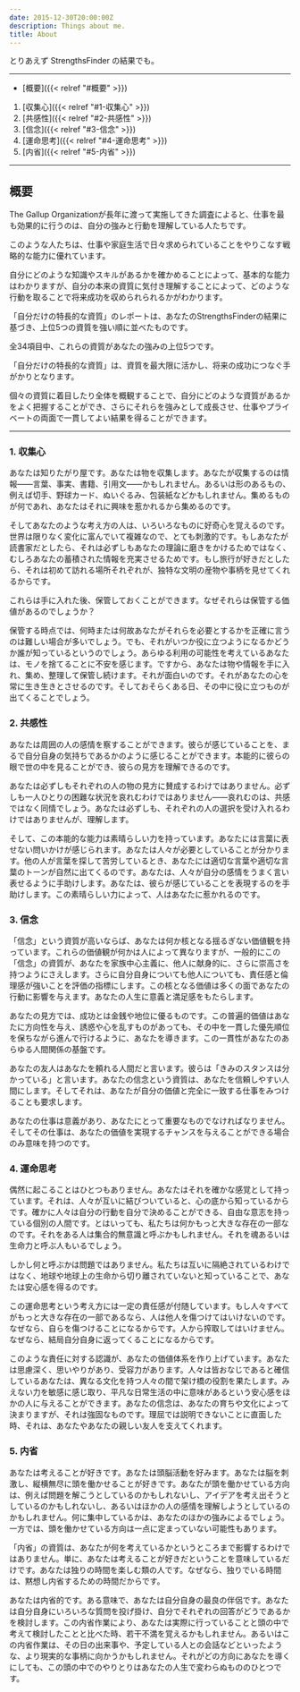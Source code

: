 ```yaml
---
date: 2015-12-30T20:00:00Z
description: Things about me.
title: About
---
```


とりあえず StrengthsFinder の結果でも。

* * *

*  [概要]({{< relref "#概要" >}})

1.  [収集心]({{< relref "#1-収集心" >}})
2.  [共感性]({{< relref "#2-共感性" >}})
3.  [信念]({{< relref "#3-信念" >}})
4.  [運命思考]({{< relref "#4-運命思考" >}})
5.  [内省]({{< relref "#5-内省" >}})

* * *

## 概要

The Gallup Organizationが長年に渡って実施してきた調査によると、仕事を最も効果的に行うのは、自分の強みと行動を理解している人たちです。 

このような人たちは、仕事や家庭生活で日々求められていることをやりこなす戦略的な能力に優れています。

自分にどのような知識やスキルがあるかを確かめることによって、基本的な能力はわかりますが、自分の本来の資質に気付き理解することによって、どのような行動を取ることで将来成功を収められられるかがわかります。

「自分だけの特長的な資質」のレポートは、あなたのStrengthsFinderの結果に基づき、上位5つの資質を強い順に並べたものです。 

全34項目中、これらの資質があなたの強みの上位5つです。

「自分だけの特長的な資質」は、資質を最大限に活かし、将来の成功につなぐ手がかりとなります。 

個々の資質に着目したり全体を概観することで、自分にどのような資質があるかをよく把握することができ、さらにそれらを強みとして成長させ、仕事やプライベートの両面で一貫してよい結果を得ることができます。

* * *

### 1. 収集心

あなたは知りたがり屋です。あなたは物を収集します。あなたが収集するのは情報――言葉、事実、書籍、引用文――かもしれません。あるいは形のあるもの、例えば切手、野球カード、ぬいぐるみ、包装紙などかもしれません。集めるものが何であれ、あなたはそれに興味を惹かれるから集めるのです。

そしてあなたのような考え方の人は、いろいろなものに好奇心を覚えるのです。世界は限りなく変化に富んでいて複雑なので、とても刺激的です。もしあなたが読書家だとしたら、それは必ずしもあなたの理論に磨きをかけるためではなく、むしろあなたの蓄積された情報を充実させるためです。もし旅行が好きだとしたら、それは初めて訪れる場所それぞれが、独特な文明の産物や事柄を見せてくれるからです。

これらは手に入れた後、保管しておくことができます。なぜそれらは保管する価値があるのでしょうか？

保管する時点では、何時または何故あなたがそれらを必要とするかを正確に言うのは難しい場合が多いでしょう。でも、それがいつか役に立つようになるかどうか誰が知っているというのでしょう。あらゆる利用の可能性を考えているあなたは、モノを捨てることに不安を感じます。ですから、あなたは物や情報を手に入れ、集め、整理して保管し続けます。それが面白いのです。それがあなたの心を常に生き生きとさせるのです。そしておそらくある日、その中に役に立つものが出てくることでしょう。

### 2. 共感性

あなたは周囲の人の感情を察することができます。彼らが感じていることを、まるで自分自身の気持ちであるかのように感じることができます。本能的に彼らの眼で世の中を見ることができ、彼らの見方を理解できるのです。

あなたは必ずしもそれぞれの人の物の見方に賛成するわけではありません。必ずしも一人ひとりの困難な状況を哀れむわけではありません――哀れむのは、共感ではなく同情でしょう。あなたは必ずしも、それぞれの人の選択を受け入れるわけではありませんが、理解します。

そして、この本能的な能力は素晴らしい力を持っています。あなたには言葉に表せない問いかけが感じられます。あなたは人々が必要としていることが分かります。他の人が言葉を探して苦労しているとき、あなたには適切な言葉や適切な言葉のトーンが自然に出てくるのです。あなたは、人々が自分の感情をうまく言い表せるように手助けします。あなたは、彼らが感じていることを表現するのを手助けします。この素晴らしい力によって、人はあなたに惹かれるのです。

### 3. 信念

「信念」という資質が高いならば、あなたは何か核となる揺るぎない価値観を持っています。これらの価値観が何かは人によって異なりますが、一般的にこの「信念」の資質が、あなたを家族中心主義に、他人に献身的に、さらに崇高さを持つようにさえします。さらに自分自身についても他人についても、責任感と倫理感が強いことを評価の指標にします。この核となる価値は多くの面であなたの行動に影響を与えます。あなたの人生に意義と満足感をもたらします。

あなたの見方では、成功とは金銭や地位に優るものです。この普遍的価値はあなたに方向性を与え、誘惑や心を乱すものがあっても、その中を一貫した優先順位を保ちながら進んで行けるように、あなたを導きます。この一貫性があなたのあらゆる人間関係の基盤です。

あなたの友人はあなたを頼れる人間だと言います。彼らは「きみのスタンスは分かっている」と言います。あなたの信念という資質は、あなたを信頼しやすい人間にします。そしてそれは、あなたが自分の価値と完全に一致する仕事をみつけることも要求します。

あなたの仕事は意義があり、あなたにとって重要なものでなければなりません。そしてその仕事は、あなたの価値を実現するチャンスを与えることができる場合のみ意味を持つのです。

### 4. 運命思考

偶然に起こることはひとつもありません。あなたはそれを確かな感覚として持っています。それは、人々が互いに結びついていると、心の底から知っているからです。確かに人々は自分の行動を自分で決めることができる、自由な意志を持っている個別の人間です。とはいっても、私たちは何かもっと大きな存在の一部なのです。それをある人は集合的無意識と呼ぶかもしれません。それを魂あるいは生命力と呼ぶ人もいるでしょう。

しかし何と呼ぶかは問題ではありません。私たちは互いに隔絶されているわけではなく、地球や地球上の生命から切り離されていないと知っていることで、あなたは安心感を得るのです。

この運命思考という考え方には一定の責任感が付随しています。もし人々すべてがもっと大きな存在の一部であるなら、人は他人を傷つけてはいけないのです。なぜなら、自らを傷つけることになるからです。人から搾取してはいけません。なぜなら、結局自分自身に返ってくることになるからです。

このような責任に対する認識が、あなたの価値体系を作り上げています。あなたは思慮深く、思いやりがあり、受容力があります。人々は皆おなじであると確信しているあなたは、異なる文化を持つ人々の間で架け橋の役割を果たします。みえない力を敏感に感じ取り、平凡な日常生活の中に意味があるという安心感をほかの人に与えることができます。あなたの信念は、あなたの育ちや文化によって決まりますが、それは強固なものです。理屈では説明できないことに直面した時、それは、あなたやあなたの親しい友人を支えてくれます。

### 5. 内省

あなたは考えることが好きです。あなたは頭脳活動を好みます。あなたは脳を刺激し、縦横無尽に頭を働かせることが好きです。あなたが頭を働かせている方向は、例えば問題を解こうとしているのかもしれないし、アイデアを考え出そうとしているのかもしれないし、あるいはほかの人の感情を理解しようとしているのかもしれません。何に集中しているかは、あなたのほかの強みによるでしょう。一方では、頭を働かせている方向は一点に定まっていない可能性もあります。

「内省」の資質は、あなたが何を考えているかというところまで影響するわけではありません。単に、あなたは考えることが好きだということを意味しているだけです。あなたは独りの時間を楽しむ類の人です。なぜなら、独りでいる時間は、黙想し内省するための時間だからです。

あなたは内省的です。ある意味で、あなたは自分自身の最良の伴侶です。あなたは自分自身にいろいろな質問を投げ掛け、自分でそれぞれの回答がどうであるかを検討します。この内省作業により、あなたは実際に行っていることと頭の中で考えて検討したことと比べた時、若干不満を覚えるかもしれません。あるいはこの内省作業は、その日の出来事や、予定している人との会話などといったような、より現実的な事柄に向かうかもしれません。それがどの方向にあなたを導くにしても、この頭の中でのやりとりはあなたの人生で変わらぬもののひとつです。
